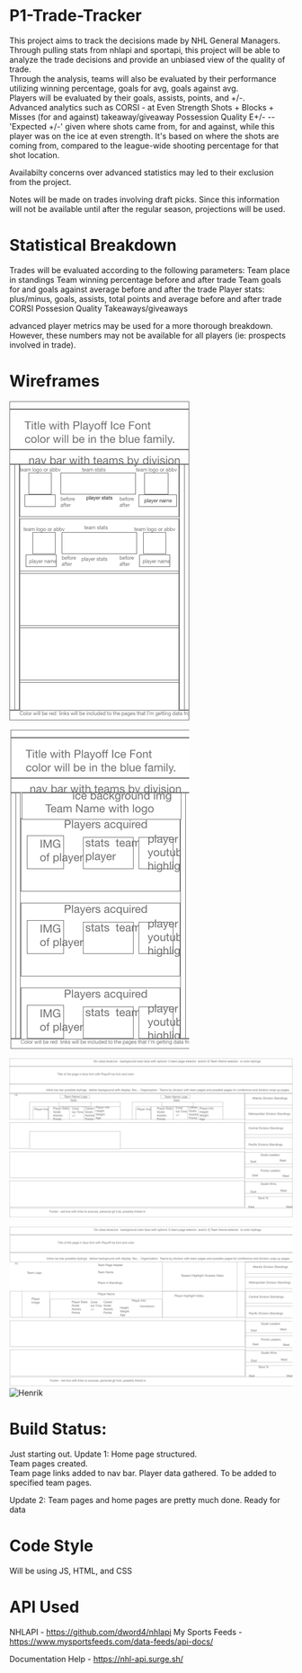 # P1-Trade-Tracker

This project aims to track the decisions made by NHL General Managers.
Through pulling stats from nhlapi and sportapi, this project will be able to analyze
the trade decisions and provide an unbiased view of the quality of trade.  
Through the analysis,
teams will also be evaluated by their performance utilizing winning percentage, goals for avg, goals
against avg.  
Players will be evaluated by their 
goals, assists, points, and +/-.  
Advanced analytics such as 
CORSI - at Even Strength Shots + Blocks + Misses (for and against) 
takeaway/giveaway
Possession Quality E+/- -- 'Expected +/-' given where shots came from, for and against, while this player was on the ice at even strength.  It's based on where the shots are coming from, compared to the league-wide shooting percentage for that shot location.

Availabilty concerns over advanced statistics may led to their exclusion from the project.

Notes will be made on trades involving draft picks.  Since this information will not
be available until after the regular season, projections will be used.

# Statistical Breakdown
Trades will be evaluated according to the following parameters:
Team place in standings
Team winning percentage before and after trade
Team goals for and goals against average before and after the trade
Player stats: plus/minus, goals, assists, total points and average before and after trade
CORSI
Possesion Quality
Takeaways/giveaways

advanced player metrics may be used for a more thorough breakdown.  However, these
numbers may not be available for all players (ie: prospects involved in trade).

# Wireframes

![trades mobile home](https://github.com/mreidy88/P1-Trade-Tracker/blob/master/trades-mobile-home.png "Mobile Home")

![trades mobile team](https://github.com/mreidy88/P1-Trade-Tracker/blob/master/trades-mobile-team2.png "Teams mobile")

![trades homepage](https://github.com/mreidy88/P1-Trade-Tracker/blob/master/trades-web-home.png "Web Homepage")

![Team Homepage](https://github.com/mreidy88/P1-Trade-Tracker/blob/master/trades-website-team.png "Team Page markup")
![Henrik](https://i.pinimg.com/originals/ab/aa/6a/abaa6a710dde3689a03d866966ddcb7d.jpg "The King approves")

# Build Status:  
Just starting out.
Update 1: 
Home page structured.  
Team pages created.  
Team page links added to nav bar.
Player data gathered.  To be added to specified team pages.


Update 2:  Team pages and home pages are pretty much done.
Ready for data


# Code Style 
Will be using JS, HTML, and CSS

# API Used
NHLAPI - https://github.com/dword4/nhlapi
My Sports Feeds - https://www.mysportsfeeds.com/data-feeds/api-docs/

Documentation Help - https://nhl-api.surge.sh/

